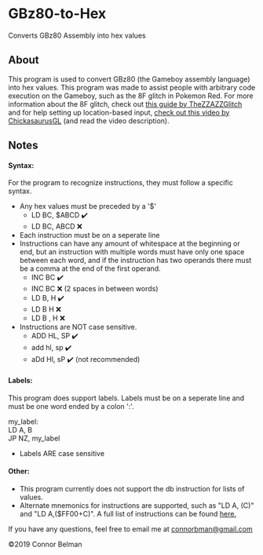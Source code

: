 # GBz80-to-Hex
Converts GBz80 Assembly into hex values

## About   

This program is used to convert GBz80 (the Gameboy assembly language) into hex values. This program was made to
assist people with arbitrary code execution on the Gameboy, such as the 8F glitch in Pokemon Red. 
For more information about the 8F glitch, check out [this guide by TheZZAZZGlitch](https://forums.glitchcity.info/index.php?topic=6638.0) 
and for help setting up location-based input, [check out this video by ChickasaurusGL](https://www.youtube.com/watch?v=ddSHGg4-qSY&t=5s) (and read the video description).

## Notes  

#### Syntax:
For the program to recognize instructions, they must follow a specific syntax.
- Any hex values must be preceded by a '$'
   * LD BC, $ABCD :heavy_check_mark:
   * LD BC, ABCD  :x:
- Each instruction must be on a seperate line
- Instructions can have any amount of whitespace at the beginning or end, but an instruction with multiple words
  must have only one space between each word, and if the instruction has two operands there must be a comma at the
  end of the first operand.
   * INC BC    :heavy_check_mark:
   * INC  BC   :x: (2 spaces in between words)
   * LD B, H   :heavy_check_mark:
   * LD B H    :x:
   * LD B , H  :x:
- Instructions are NOT case sensitive.
   * ADD HL, SP  :heavy_check_mark:
   * add hl, sp  :heavy_check_mark:
   * aDd Hl, sP  :heavy_check_mark: (not recommended)
#### Labels:
This program does support labels. Labels must be on a seperate line and must be one word ended by a colon ':'.

   my_label:  
   LD A, B  
   JP NZ, my_label  
   
- Labels ARE case sensitive
#### Other:
- This program currently does not support the db instruction for lists of values.
- Alternate mnemonics for instructions are supported, such as "LD A, (C)" and "LD A,($FF00+C)". A full list of instructions
  can be found [here.](http://www.pastraiser.com/cpu/gameboy/gameboy_opcodes.html)
  
If you have any questions, feel free to email me at connorbman@gmail.com

©2019 Connor Belman 
  
